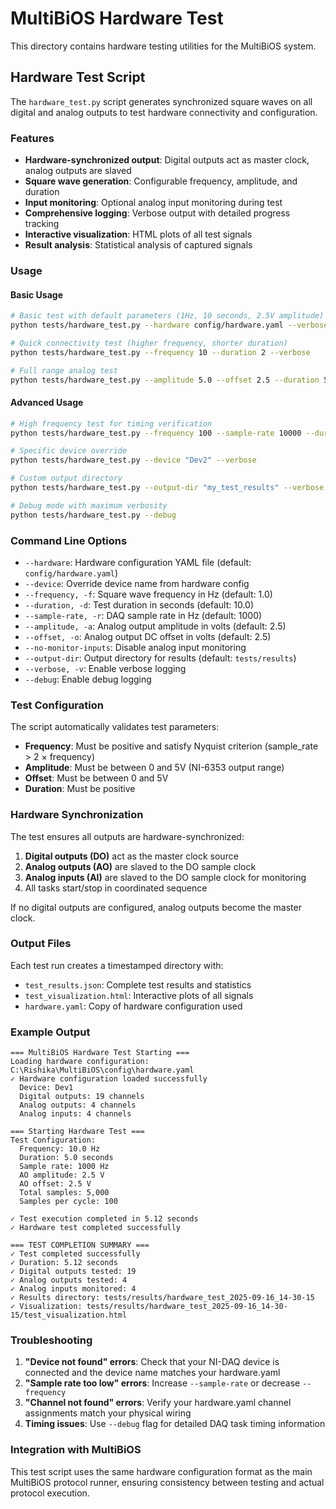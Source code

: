 # MultiBiOS Hardware Test

This directory contains hardware testing utilities for the MultiBiOS system.

## Hardware Test Script

The `hardware_test.py` script generates synchronized square waves on all digital and analog outputs to test hardware connectivity and configuration.

### Features

- **Hardware-synchronized output**: Digital outputs act as master clock, analog outputs are slaved
- **Square wave generation**: Configurable frequency, amplitude, and duration
- **Input monitoring**: Optional analog input monitoring during test
- **Comprehensive logging**: Verbose output with detailed progress tracking  
- **Interactive visualization**: HTML plots of all test signals
- **Result analysis**: Statistical analysis of captured signals

### Usage

#### Basic Usage
```bash
# Basic test with default parameters (1Hz, 10 seconds, 2.5V amplitude)
python tests/hardware_test.py --hardware config/hardware.yaml --verbose

# Quick connectivity test (higher frequency, shorter duration)
python tests/hardware_test.py --frequency 10 --duration 2 --verbose

# Full range analog test
python tests/hardware_test.py --amplitude 5.0 --offset 2.5 --duration 5 --verbose
```

#### Advanced Usage
```bash
# High frequency test for timing verification
python tests/hardware_test.py --frequency 100 --sample-rate 10000 --duration 1

# Specific device override
python tests/hardware_test.py --device "Dev2" --verbose

# Custom output directory
python tests/hardware_test.py --output-dir "my_test_results" --verbose

# Debug mode with maximum verbosity
python tests/hardware_test.py --debug
```

### Command Line Options

- `--hardware`: Hardware configuration YAML file (default: `config/hardware.yaml`)
- `--device`: Override device name from hardware config
- `--frequency, -f`: Square wave frequency in Hz (default: 1.0)
- `--duration, -d`: Test duration in seconds (default: 10.0)
- `--sample-rate, -r`: DAQ sample rate in Hz (default: 1000)
- `--amplitude, -a`: Analog output amplitude in volts (default: 2.5)
- `--offset, -o`: Analog output DC offset in volts (default: 2.5)
- `--no-monitor-inputs`: Disable analog input monitoring
- `--output-dir`: Output directory for results (default: `tests/results`)
- `--verbose, -v`: Enable verbose logging
- `--debug`: Enable debug logging

### Test Configuration

The script automatically validates test parameters:

- **Frequency**: Must be positive and satisfy Nyquist criterion (sample_rate > 2 × frequency)
- **Amplitude**: Must be between 0 and 5V (NI-6353 output range)
- **Offset**: Must be between 0 and 5V
- **Duration**: Must be positive

### Hardware Synchronization

The test ensures all outputs are hardware-synchronized:

1. **Digital outputs (DO)** act as the master clock source
2. **Analog outputs (AO)** are slaved to the DO sample clock
3. **Analog inputs (AI)** are slaved to the DO sample clock for monitoring
4. All tasks start/stop in coordinated sequence

If no digital outputs are configured, analog outputs become the master clock.

### Output Files

Each test run creates a timestamped directory with:

- `test_results.json`: Complete test results and statistics
- `test_visualization.html`: Interactive plots of all signals
- `hardware.yaml`: Copy of hardware configuration used

### Example Output

```
=== MultiBiOS Hardware Test Starting ===
Loading hardware configuration: C:\Rishika\MultiBiOS\config\hardware.yaml
✓ Hardware configuration loaded successfully
  Device: Dev1
  Digital outputs: 19 channels
  Analog outputs: 4 channels
  Analog inputs: 4 channels

=== Starting Hardware Test ===
Test Configuration:
  Frequency: 10.0 Hz
  Duration: 5.0 seconds  
  Sample rate: 1000 Hz
  AO amplitude: 2.5 V
  AO offset: 2.5 V
  Total samples: 5,000
  Samples per cycle: 100

✓ Test execution completed in 5.12 seconds
✓ Hardware test completed successfully

=== TEST COMPLETION SUMMARY ===
✓ Test completed successfully
✓ Duration: 5.12 seconds
✓ Digital outputs tested: 19
✓ Analog outputs tested: 4
✓ Analog inputs monitored: 4
✓ Results directory: tests/results/hardware_test_2025-09-16_14-30-15
✓ Visualization: tests/results/hardware_test_2025-09-16_14-30-15/test_visualization.html
```

### Troubleshooting

1. **"Device not found" errors**: Check that your NI-DAQ device is connected and the device name matches your hardware.yaml
2. **"Sample rate too low" errors**: Increase `--sample-rate` or decrease `--frequency`
3. **"Channel not found" errors**: Verify your hardware.yaml channel assignments match your physical wiring
4. **Timing issues**: Use `--debug` flag for detailed DAQ task timing information

### Integration with MultiBiOS

This test script uses the same hardware configuration format as the main MultiBiOS protocol runner, ensuring consistency between testing and actual protocol execution.